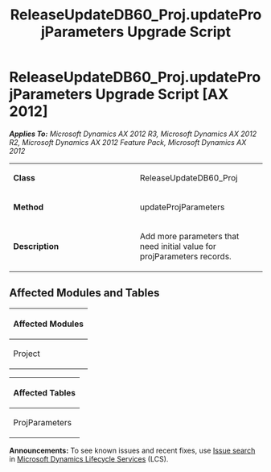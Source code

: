 ﻿---
title: ReleaseUpdateDB60_Proj.updateProjParameters Upgrade Script
TOCTitle: ReleaseUpdateDB60_Proj.updateProjParameters Upgrade Script
ms:assetid: e268bd57-c873-3e81-5bf6-7fc656da0e75
ms:mtpsurl: https://msdn.microsoft.com/en-us/library/JJ737326(v=AX.60)
ms:contentKeyID: 49711767
ms.date: 05/18/2015
mtps_version: v=AX.60
---

# ReleaseUpdateDB60\_Proj.updateProjParameters Upgrade Script [AX 2012]


_**Applies To:** Microsoft Dynamics AX 2012 R3, Microsoft Dynamics AX 2012 R2, Microsoft Dynamics AX 2012 Feature Pack, Microsoft Dynamics AX 2012_

<table>
<colgroup>
<col style="width: 50%" />
<col style="width: 50%" />
</colgroup>
<tbody>
<tr class="odd">
<td><p><strong>Class</strong></p></td>
<td><p>ReleaseUpdateDB60_Proj</p></td>
</tr>
<tr class="even">
<td><p><strong>Method</strong></p></td>
<td><p>updateProjParameters</p></td>
</tr>
<tr class="odd">
<td><p><strong>Description</strong></p></td>
<td><p>Add more parameters that need initial value for projParameters records.</p></td>
</tr>
</tbody>
</table>


## Affected Modules and Tables

<table>
<colgroup>
<col style="width: 100%" />
</colgroup>
<thead>
<tr class="header">
<th><p>Affected Modules</p></th>
</tr>
</thead>
<tbody>
<tr class="odd">
<td><p>Project</p></td>
</tr>
</tbody>
</table>


<table>
<colgroup>
<col style="width: 100%" />
</colgroup>
<thead>
<tr class="header">
<th><p>Affected Tables</p></th>
</tr>
</thead>
<tbody>
<tr class="odd">
<td><p>ProjParameters</p></td>
</tr>
</tbody>
</table>

  
**Announcements:** To see known issues and recent fixes, use [Issue search](http://go.microsoft.com/fwlink/?linkid=389258) in [Microsoft Dynamics Lifecycle Services](http://go.microsoft.com/fwlink/?linkid=306505) (LCS).

